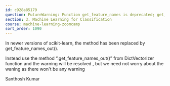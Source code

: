 ```yaml
---
id: c928a85179
question: FutureWarning: Function get_feature_names is deprecated; get_feature_names is deprecated in 1.0 and will be removed in 1.2
section: 3. Machine Learning for Classification
course: machine-learning-zoomcamp
sort_order: 1090
---
```


In newer versions of scikit-learn, the method has been replaced by get_feature_names_out().

Instead use the method “.get_feature_names_out()” from DictVectorizer function and the warning will be resolved , but we need not worry about the waning as there won't be any warning

Santhosh Kumar

